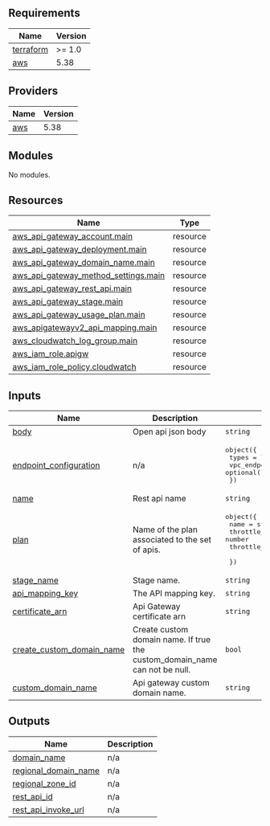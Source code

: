 ## Requirements

| Name | Version |
|------|---------|
| <a name="requirement_terraform"></a> [terraform](#requirement\_terraform) | >= 1.0 |
| <a name="requirement_aws"></a> [aws](#requirement\_aws) | 5.38 |

## Providers

| Name | Version |
|------|---------|
| <a name="provider_aws"></a> [aws](#provider\_aws) | 5.38 |

## Modules

No modules.

## Resources

| Name | Type |
|------|------|
| [aws_api_gateway_account.main](https://registry.terraform.io/providers/hashicorp/aws/5.38/docs/resources/api_gateway_account) | resource |
| [aws_api_gateway_deployment.main](https://registry.terraform.io/providers/hashicorp/aws/5.38/docs/resources/api_gateway_deployment) | resource |
| [aws_api_gateway_domain_name.main](https://registry.terraform.io/providers/hashicorp/aws/5.38/docs/resources/api_gateway_domain_name) | resource |
| [aws_api_gateway_method_settings.main](https://registry.terraform.io/providers/hashicorp/aws/5.38/docs/resources/api_gateway_method_settings) | resource |
| [aws_api_gateway_rest_api.main](https://registry.terraform.io/providers/hashicorp/aws/5.38/docs/resources/api_gateway_rest_api) | resource |
| [aws_api_gateway_stage.main](https://registry.terraform.io/providers/hashicorp/aws/5.38/docs/resources/api_gateway_stage) | resource |
| [aws_api_gateway_usage_plan.main](https://registry.terraform.io/providers/hashicorp/aws/5.38/docs/resources/api_gateway_usage_plan) | resource |
| [aws_apigatewayv2_api_mapping.main](https://registry.terraform.io/providers/hashicorp/aws/5.38/docs/resources/apigatewayv2_api_mapping) | resource |
| [aws_cloudwatch_log_group.main](https://registry.terraform.io/providers/hashicorp/aws/5.38/docs/resources/cloudwatch_log_group) | resource |
| [aws_iam_role.apigw](https://registry.terraform.io/providers/hashicorp/aws/5.38/docs/resources/iam_role) | resource |
| [aws_iam_role_policy.cloudwatch](https://registry.terraform.io/providers/hashicorp/aws/5.38/docs/resources/iam_role_policy) | resource |

## Inputs

| Name | Description | Type | Default | Required |
|------|-------------|------|---------|:--------:|
| <a name="input_body"></a> [body](#input\_body) | Open api json body | `string` | n/a | yes |
| <a name="input_endpoint_configuration"></a> [endpoint\_configuration](#input\_endpoint\_configuration) | n/a | <pre>object({<br>    types            = list(string)<br>    vpc_endpoint_ids = optional(list(string), null)<br>  })</pre> | n/a | yes |
| <a name="input_name"></a> [name](#input\_name) | Rest api name | `string` | n/a | yes |
| <a name="input_plan"></a> [plan](#input\_plan) | Name of the plan associated to the set of apis. | <pre>object({<br>    name                 = string<br>    throttle_burst_limit = number<br>    throttle_rate_limit  = number<br><br>  })</pre> | n/a | yes |
| <a name="input_stage_name"></a> [stage\_name](#input\_stage\_name) | Stage name. | `string` | n/a | yes |
| <a name="input_api_mapping_key"></a> [api\_mapping\_key](#input\_api\_mapping\_key) | The API mapping key. | `string` | `null` | no |
| <a name="input_certificate_arn"></a> [certificate\_arn](#input\_certificate\_arn) | Api Gateway certificate arn | `string` | `null` | no |
| <a name="input_create_custom_domain_name"></a> [create\_custom\_domain\_name](#input\_create\_custom\_domain\_name) | Create custom domain name. If true the custom\_domain\_name can not be null. | `bool` | `false` | no |
| <a name="input_custom_domain_name"></a> [custom\_domain\_name](#input\_custom\_domain\_name) | Api gateway custom domain name. | `string` | `null` | no |

## Outputs

| Name | Description |
|------|-------------|
| <a name="output_domain_name"></a> [domain\_name](#output\_domain\_name) | n/a |
| <a name="output_regional_domain_name"></a> [regional\_domain\_name](#output\_regional\_domain\_name) | n/a |
| <a name="output_regional_zone_id"></a> [regional\_zone\_id](#output\_regional\_zone\_id) | n/a |
| <a name="output_rest_api_id"></a> [rest\_api\_id](#output\_rest\_api\_id) | n/a |
| <a name="output_rest_api_invoke_url"></a> [rest\_api\_invoke\_url](#output\_rest\_api\_invoke\_url) | n/a |
